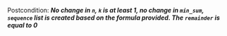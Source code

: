 Postcondition: ***No change in `n`, `k` is at least 1, no change in `min_sum`, `sequence` list is created based on the formula provided. The `remainder` is equal to 0***